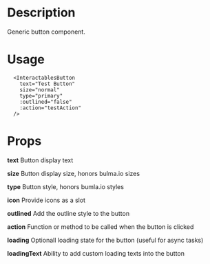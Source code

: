 # Description
Generic button component.

# Usage
```vue
  <InteractablesButton
    text="Test Button"
    size="normal"
    type="primary"
    :outlined="false"
    :action="testAction"
  />
```

# Props

**text** Button display text

**size** Button display size, honors bulma.io sizes

**type** Button style, honors bumla.io styles

**icon** Provide icons as a slot

**outlined** Add the outline style to the button

**action** Function or method to be called when the button is clicked

**loading** Optionall loading state for the button (useful for async tasks)

**loadingText** Ability to add custom loading texts into the button
